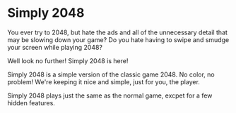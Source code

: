 # Simply 2048
You ever try to 2048, but hate the ads and all of the unnecessary detail that may be slowing down your game?
Do you hate having to swipe and smudge your screen while playing 2048?

Well look no further! Simply 2048 is here!  

Simply 2048 is a simple version of the classic game 2048. No color, no problem! We're keeping it nice and simple, just for you, the player.

Simply 2048 plays just the same as the normal game, excpet for a few hidden features.
